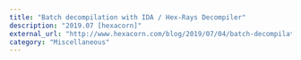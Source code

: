 ```yaml
---
title: "Batch decompilation with IDA / Hex-Rays Decompiler"
description: "2019.07 [hexacorn]"
external_url: "http://www.hexacorn.com/blog/2019/07/04/batch-decompilation-with-ida-hex-rays-decompiler/"
category: "Miscellaneous"
---
```

